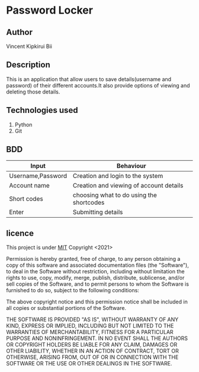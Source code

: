 # Password Locker
## Author
Vincent Kipkirui Bii
## Description
This is an application that allow users to save details(username and password) of their different accounts.It also provide options of viewing and deleting those details.

## Technologies used
1. Python
2. Git

## BDD
Input            | Behaviour
-----------------|-------------
Username,Password| Creation and login to the system
Account name     | Creation and viewing of account details
Short codes      | choosing what to do using the shortcodes
Enter            | Submitting details

## licence
This project is under [MIT](LICENCE)
Copyright <2021> <Vincent Kipkirui Bii>

Permission is hereby granted, free of charge, to any person obtaining a copy of this software and associated documentation files (the "Software"), to deal in the Software without restriction, including without limitation the rights to use, copy, modify, merge, publish, distribute, sublicense, and/or sell copies of the Software, and to permit persons to whom the Software is furnished to do so, subject to the following conditions:

The above copyright notice and this permission notice shall be included in all copies or substantial portions of the Software.

THE SOFTWARE IS PROVIDED "AS IS", WITHOUT WARRANTY OF ANY KIND, EXPRESS OR IMPLIED, INCLUDING BUT NOT LIMITED TO THE WARRANTIES OF MERCHANTABILITY, FITNESS FOR A PARTICULAR PURPOSE AND NONINFRINGEMENT. IN NO EVENT SHALL THE AUTHORS OR COPYRIGHT HOLDERS BE LIABLE FOR ANY CLAIM, DAMAGES OR OTHER LIABILITY, WHETHER IN AN ACTION OF CONTRACT, TORT OR OTHERWISE, ARISING FROM, OUT OF OR IN CONNECTION WITH THE SOFTWARE OR THE USE OR OTHER DEALINGS IN THE SOFTWARE.